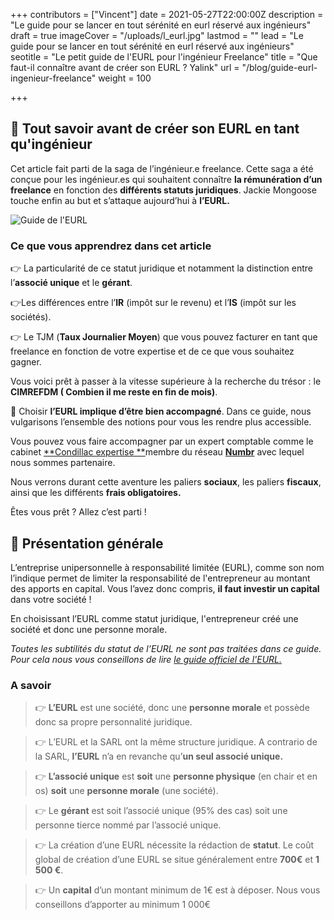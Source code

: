 +++
contributors = ["Vincent"]
date = 2021-05-27T22:00:00Z
description = "Le guide pour se lancer en tout sérénité en eurl réservé aux ingénieurs"
draft = true
imageCover = "/uploads/l_eurl.jpg"
lastmod = ""
lead = "Le guide pour se lancer en tout sérénité en eurl réservé aux ingénieurs"
seotitle = "Le petit guide de l'EURL pour l'ingénieur Freelance"
title = "Que faut-il connaître avant de créer son EURL ? Yalink"
url = "/blog/guide-eurl-ingenieur-freelance"
weight = 100

+++
## 🌱 Tout savoir avant de créer son EURL en tant qu'ingénieur

Cet article fait parti de la saga de l’ingénieur.e freelance. Cette saga a été conçue pour les ingénieur.es qui souhaitent connaître **la rémunération d’un freelance** en fonction des **différents statuts juridiques**. Jackie Mongoose touche enfin au but et s’attaque aujourd’hui à **l’EURL.**

![Guide de l'EURL](/uploads/l_eurl.jpg "EURL")

### Ce que vous apprendrez dans cet article

👉 La particularité de ce statut juridique et notamment la distinction entre l’**associé unique** et le **gérant**.

👉Les différences entre l’**IR** (impôt sur le revenu) et l’**IS** (impôt sur les sociétés).

👉 Le TJM (**Taux Journalier Moyen**) que vous pouvez facturer en tant que freelance en fonction de votre expertise et de ce que vous souhaitez gagner.

Vous voici prêt à passer à la vitesse supérieure à la recherche du trésor : le **CIMREFDM ( Combien il me reste en fin de mois)**.

🚨 Choisir **l’EURL implique d’être bien accompagné**. Dans ce guide, nous vulgarisons l’ensemble des notions pour vous les rendre plus accessible.

Vous pouvez vous faire accompagner par un expert comptable comme le cabinet [**Condillac expertise **](https://www.condillac-expertise.com/)membre du réseau [**Numbr**](https://numbr.co/) avec lequel nous sommes partenaire.

Nous verrons durant cette aventure les paliers **sociaux**, les paliers **fiscaux**, ainsi que les différents **frais obligatoires.**

Êtes vous prêt ? Allez c’est parti !

## 🌱 Présentation générale

L’entreprise unipersonnelle à responsabilité limitée (EURL), comme son nom l’indique permet de limiter la responsabilité de l'entrepreneur au montant des apports en capital. Vous l’avez donc compris, **il faut investir un capital** dans votre société !

En choisissant l’EURL comme statut juridique, l'entrepreneur créé une société et donc une personne morale.

_Toutes les subtilités du statut de l’EURL ne sont pas traitées dans ce guide. Pour cela nous vous conseillons de lire_ [_le guide officiel de l'EURL._](https://www.service-public.fr/professionnels-entreprises/vosdroits/F32886 "Guide officiel")

### A savoir 

> 👉 **L’EURL** est une société, donc une **personne morale** et possède donc sa propre personnalité juridique.

> 👉 L’EURL et la SARL ont la même structure juridique. A contrario de la SARL, **l’EURL** n’a en revanche qu’**un seul associé unique.**

> 👉 **L’associé unique** est **soit** une **personne physique** (en chair et en os) **soit** une **personne morale** (une société).

> 👉 Le **gérant** est soit l’associé unique (95% des cas) soit une personne tierce nommé par l’associé unique.

> 👉 La création d’une EURL nécessite la rédaction de **statut**. Le coût global de création d’une EURL se situe généralement entre **700€** et **1 500 €**.

> 👉 Un **capital** d’un montant minimum de 1€ est à déposer. Nous vous conseillons d’apporter au minimum 1 000€